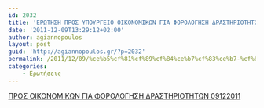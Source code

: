 ```yaml
---
id: 2032
title: 'ΕΡΩΤΗΣΗ ΠΡΟΣ ΥΠΟΥΡΓΕΙΟ ΟΙΚΟΝΟΜΙΚΩΝ ΓΙΑ ΦΟΡΟΛΟΓΗΣΗ ΔΡΑΣΤΗΡΙΟΤΗΤΩΝ 9-12-2011'
date: '2011-12-09T13:29:12+02:00'
author: agiannopoulos
layout: post
guid: 'http://agiannopoulos.gr/?p=2032'
permalink: /2011/12/09/%ce%b5%cf%81%cf%89%cf%84%ce%b7%cf%83%ce%b7-%cf%80%cf%81%ce%bf%cf%83-%cf%85%cf%80%ce%bf%cf%85%cf%81%ce%b3%ce%b5%ce%b9%ce%bf-%ce%bf%ce%b9%ce%ba%ce%bf%ce%bd%ce%bf%ce%bc%ce%b9%ce%ba%cf%89%ce%bd-%ce%b3-3/
categories:
    - Ερωτήσεις
---
```


[ΠΡΟΣ ΟΙΚΟΝΟΜΙΚΩΝ ΓΙΑ ΦΟΡΟΛΟΓΗΣΗ ΔΡΑΣΤΗΡΙΟΤΗΤΩΝ 09122011](http://agiannopoulos.gr/2011/12/09/%ce%b5%cf%81%cf%89%cf%84%ce%b7%cf%83%ce%b7-%cf%80%cf%81%ce%bf%cf%83-%cf%85%cf%80%ce%bf%cf%85%cf%81%ce%b3%ce%b5%ce%b9%ce%bf-%ce%bf%ce%b9%ce%ba%ce%bf%ce%bd%ce%bf%ce%bc%ce%b9%ce%ba%cf%89%ce%bd-%ce%b3-3/%cf%80%cf%81%ce%bf%cf%83-%ce%bf%ce%b9%ce%ba%ce%bf%ce%bd%ce%bf%ce%bc%ce%b9%ce%ba%cf%89%ce%bd-%ce%b3%ce%b9%ce%b1-%cf%86%ce%bf%cf%81%ce%bf%ce%bb%ce%bf%ce%b3%ce%b7%cf%83%ce%b7-%ce%b4%cf%81%ce%b1%cf%83/)